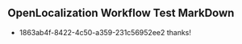 ## OpenLocalization Workflow Test MarkDown
* 1863ab4f-8422-4c50-a359-231c56952ee2 thanks!

<!--HONumber=Jul16_HO2-->


